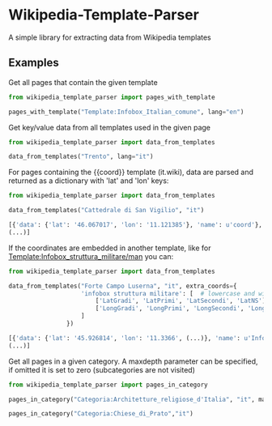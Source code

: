 Wikipedia-Template-Parser
=========================

A simple library for extracting data from Wikipedia templates



Examples
--------


Get all pages that contain the given template
```python
from wikipedia_template_parser import pages_with_template

pages_with_template("Template:Infobox_Italian_comune", lang="en")
```

Get key/value data from all templates used in the given page
```python
from wikipedia_template_parser import data_from_templates

data_from_templates("Trento", lang="it")
```

For pages containing the {{coord}} template (it.wiki), data are parsed 
and returned as a dictionary with 'lat' and 'lon' keys:
```python
from wikipedia_template_parser import data_from_templates

data_from_templates("Cattedrale di San Vigilio", "it")

[{'data': {'lat': '46.067017', 'lon': '11.121385'}, 'name': u'coord'}, 
(...)]
```

If the coordinates are embedded in another template, like for [Template:Infobox_struttura_militare/man](http://it.wikipedia.org/wiki/Template:Infobox_struttura_militare/man) 
you can:
```python
from wikipedia_template_parser import data_from_templates

data_from_templates("Forte Campo Luserna", "it", extra_coords={
                    'infobox struttura militare': [  # lowercase and with no underscores
                        ['LatGradi', 'LatPrimi', 'LatSecondi', 'LatNS'],  # the latitude attributes in the template data
                        ['LongGradi', 'LongPrimi', 'LongSecondi', 'LongEW'],  # the longitude ones
                    ]
                })

[{'data': {'lat': '45.926814', 'lon': '11.3366', (...)}, 'name': u'Infobox_struttura_militare'}, 
(...)]
```


Get all pages in a given category. A maxdepth parameter can
be specified, if omitted it is set to zero (subcategories are not visited)
```python
from wikipedia_template_parser import pages_in_category

pages_in_category("Categoria:Architetture_religiose_d'Italia", "it", maxdepth=20):

pages_in_category("Categoria:Chiese_di_Prato","it")
```
